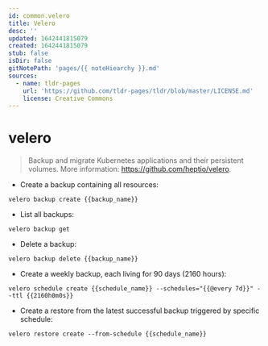 ```yaml
---
id: common.velero
title: Velero
desc: ''
updated: 1642441815079
created: 1642441815079
stub: false
isDir: false
gitNotePath: 'pages/{{ noteHiearchy }}.md'
sources:
  - name: tldr-pages
    url: 'https://github.com/tldr-pages/tldr/blob/master/LICENSE.md'
    license: Creative Commons
---
```

# velero

> Backup and migrate Kubernetes applications and their persistent volumes.
> More information: <https://github.com/heptio/velero>.

- Create a backup containing all resources:

`velero backup create {{backup_name}}`

- List all backups:

`velero backup get`

- Delete a backup:

`velero backup delete {{backup_name}}`

- Create a weekly backup, each living for 90 days (2160 hours):

`velero schedule create {{schedule_name}} --schedules="{{@every 7d}}" --ttl {{2160h0m0s}}`

- Create a restore from the latest successful backup triggered by specific schedule:

`velero restore create --from-schedule {{schedule_name}}`

